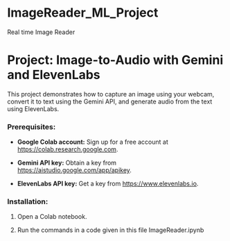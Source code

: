 # ImageReader_ML_Project
Real time Image Reader
# Project: Image-to-Audio with Gemini and ElevenLabs

This project demonstrates how to capture an image using your webcam, convert it to text using the Gemini API, and generate audio from the text using ElevenLabs.

### **Prerequisites:**

- **Google Colab account:** Sign up for a free account at https://colab.research.google.com.

- **Gemini API key:** Obtain a key from https://aistudio.google.com/app/apikey.

- **ElevenLabs API key:** Get a key from https://www.elevenlabs.io.

### **Installation:**

1. Open a Colab notebook.

2. Run the  commands in a code given in this file ImageReader.ipynb
